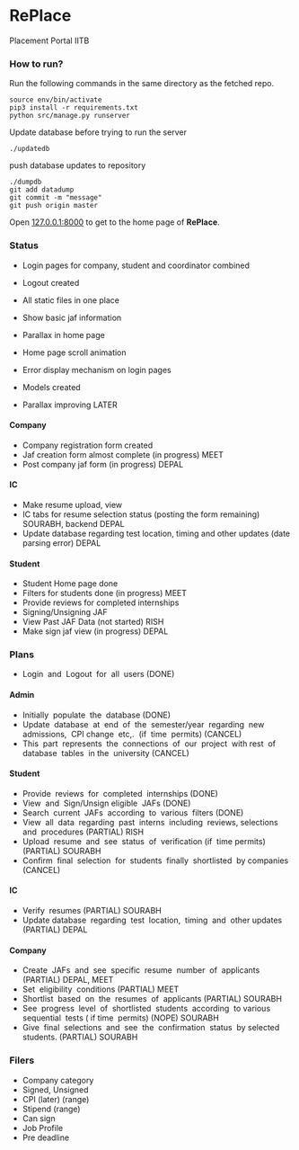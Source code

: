 # RePlace
Placement Portal IITB
### How to run?
Run the following commands in the same directory as the fetched repo.
```
source env/bin/activate
pip3 install -r requirements.txt
python src/manage.py runserver
```

Update database before trying to run the server
```
./updatedb
```

push database updates to repository
```
./dumpdb
git add datadump
git commit -m "message"
git push origin master
```

Open [127.0.0.1:8000](http://127.0.0.1:8000/) to get to the home page of **RePlace**.

 
### Status 
- Login pages for company, student and coordinator combined
- Logout created
- All static files in one place
- Show basic jaf information 
- Parallax in home page
- Home page scroll animation
- Error display mechanism on login pages
- Models created

- Parallax improving LATER

#### Company
- Company registration form created 
- Jaf creation form almost complete (in progress) MEET
- Post company jaf form (in progress) DEPAL

#### IC
- Make resume upload, view
- IC tabs for resume selection status (posting the form remaining) SOURABH, backend DEPAL
- Update​ database​ regarding​ ​test​​ location,​​ timing​ ​and​​ other​ updates (date parsing error) DEPAL

#### Student
- Student Home page done
- Filters for students done (in progress) MEET
- Provide​ ​reviews​ ​for​ completed​ internships
- Signing/Unsigning JAF
- View Past JAF Data (not started) RISH
- Make sign jaf view (in progress) DEPAL

### Plans 
- Login​ ​ and​ ​ Logout​ ​ for​ ​ all​ ​ users (DONE)

#### Admin
- Initially​ ​ populate​ ​ the​ ​ database (DONE)
- Update​ ​ database​ ​ at​ ​ end​ ​ of​ ​ the​ ​ semester/year​ ​ regarding​ ​ new​ ​ admissions,​ ​ CPI change​ ​ etc,.​ ​ (if​ ​ time​ ​ permits) (CANCEL)
- This​ ​ part​ ​ represents​ ​ the​ ​ connections​ ​ of​ ​ our​ ​ project​ ​ with​ ​ rest​ ​ of​ ​ database​ ​ tables​ ​ in the​ ​ university (CANCEL)

#### Student
- Provide​ ​ reviews​ ​ for​ ​ completed​ ​ internships (DONE)
- View​ ​ and​ ​ Sign​/Unsign​ eligible​ ​ JAFs (DONE)
- Search​ ​ current​ ​ JAFs​ ​ according​ ​ to​ ​ various​ ​ filters (DONE)
- View​ ​ all​ ​ data​ ​ regarding​ ​ past​ ​ interns​ ​ including​ ​ reviews,​ ​ selections​ ​ and​ ​ procedures (PARTIAL) RISH
- Upload​ ​ resume​ ​ and​ ​ see​ ​ status​ ​ of​ ​ verification​ (if​ ​ time​ ​ permits) (PARTIAL) SOURABH
- Confirm​ ​ final​ ​ selection​ ​ for​ ​ students​ ​ finally​ ​ shortlisted​ ​ by​ ​ companies (CANCEL) 


#### IC
- Verify​ ​ resumes (PARTIAL) SOURABH 
- Update​ database​ ​ regarding​ ​ test​ ​ location,​ ​ timing​ ​ and​ ​ other​ ​ updates (PARTIAL) DEPAL

#### Company
- Create​ ​ JAFs​ ​ and​ ​ see​ ​ specific​ ​ resume​ ​ number​ ​ of​ ​ applicants (PARTIAL) DEPAL, MEET
- Set​ ​ eligibility​ ​ conditions (PARTIAL) MEET 
- Shortlist​ ​ based​ ​ on​ ​ the​ ​ resumes​ ​ of​ ​ applicants (PARTIAL) SOURABH
- See​ ​ progress​ ​ level​ ​ of​ ​ shortlisted​ ​ students​ ​ according​ ​ to​ ​ various​ ​ sequential​ ​ tests​ ( ​if time​ ​ permits) (NOPE) SOURABH
- Give​ ​ final​ ​ selections​ ​ and​ ​ see​ ​ the​ ​ confirmation​ ​ status​ ​ by​ ​ selected​ ​ students. (PARTIAL) SOURABH


### Filers 
- Company category
- Signed, Unsigned
- CPI (later) (range)
- Stipend (range)
- Can sign
- Job Profile
- Pre deadline
